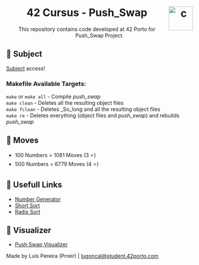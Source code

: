 <h1 align="center">42 Cursus - Push_Swap <img src="https://imgur.com/MbpYAc0.png" alt="c" align="right" width="65" height="65"/></h1>
<p align="center">This repository contains code developed at 42 Porto for Push_Swap Project.</p>
<h2 align="left"> 📄 Subject </h2>
<a href="https://github.com/Prreir/Get_next_line_42/blob/main/Extra/Subject.pdf" >Subject</a> access!

### Makefile Available Targets:
`make` or `make all` - Compile _push_swap_   
`make clean` - Deletes all the resulting object files  
`make fclean` - Deletes _So_long and all the resulting object files  
`make re` - Deletes everything (object files and _push_swap_) and rebuilds _push_swap_

<h2 align="left">🔁 Moves</h2>

- 100 Numbers = 1081 Moves (3 ⭐️)
- 500 Numbers = 6779 Moves (4 ⭐️)

<h2 align="left">🔗 Usefull Links</h2>

- [Number Generator](https://numbergenerator.org/randomnumbergenerator)
- [Short Sort](https://medium.com/@jamierobertdawson/push-swap-the-least-amount-of-moves-with-two-stacks-d1e76a71789a)
- [Radix Sort](https://medium.com/nerd-for-tech/push-swap-tutorial-fa746e6aba1e)

<h2 align="left">📝 Visualizer</h2>

- [Push Swap Visualizer](https://github.com/o-reo/push_swap_visualizer)

Made by Luís Pereira (Prreir) | lugoncal@student.42porto.com
